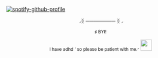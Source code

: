 [![spotify-github-profile](https://spotify-github-profile.kittinanx.com/api/view?uid=31h2oxcakzrsylfusd5gsgblhgxe&cover_image=true&theme=novatorem&show_offline=false&background_color=000000&interchange=false&bar_color=ffffff&bar_color_cover=false)](https://github.com/kittinan/spotify-github-profile)


<p align="center">◞ᛝ ──────── ᛝ◞

<p align="center"><sub>♯ BYI!<sub></sub> 

<p align="center"><sub>I have adhd ' so please be patient with me.ᐟ <img src="https://i.postimg.cc/cCnbgCyW/Tumblr-l-919228936639251.gif" alt="" width="30">
</p>





  







  
